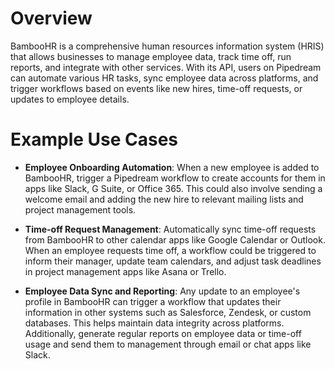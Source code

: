 # Overview

BambooHR is a comprehensive human resources information system (HRIS) that allows businesses to manage employee data, track time off, run reports, and integrate with other services. With its API, users on Pipedream can automate various HR tasks, sync employee data across platforms, and trigger workflows based on events like new hires, time-off requests, or updates to employee details.

# Example Use Cases

- **Employee Onboarding Automation**: When a new employee is added to BambooHR, trigger a Pipedream workflow to create accounts for them in apps like Slack, G Suite, or Office 365. This could also involve sending a welcome email and adding the new hire to relevant mailing lists and project management tools.

- **Time-off Request Management**: Automatically sync time-off requests from BambooHR to other calendar apps like Google Calendar or Outlook. When an employee requests time off, a workflow could be triggered to inform their manager, update team calendars, and adjust task deadlines in project management apps like Asana or Trello.

- **Employee Data Sync and Reporting**: Any update to an employee's profile in BambooHR can trigger a workflow that updates their information in other systems such as Salesforce, Zendesk, or custom databases. This helps maintain data integrity across platforms. Additionally, generate regular reports on employee data or time-off usage and send them to management through email or chat apps like Slack.
